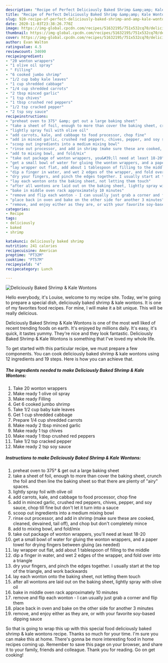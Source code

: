 ```yaml
---
description: "Recipe of Perfect Deliciously Baked Shrimp &amp;amp; Kale Wontons"
title: "Recipe of Perfect Deliciously Baked Shrimp &amp;amp; Kale Wontons"
slug: 920-recipe-of-perfect-deliciously-baked-shrimp-and-amp-kale-wontons
date: 2020-11-03T23:38:26.770Z
image: https://img-global.cpcdn.com/recipes/51632195/751x532cq70/deliciously-baked-shrimp-kale-wontons-recipe-main-photo.jpg
thumbnail: https://img-global.cpcdn.com/recipes/51632195/751x532cq70/deliciously-baked-shrimp-kale-wontons-recipe-main-photo.jpg
cover: https://img-global.cpcdn.com/recipes/51632195/751x532cq70/deliciously-baked-shrimp-kale-wontons-recipe-main-photo.jpg
author: Evan Walton
ratingvalue: 4.5
reviewcount: 34690
recipeingredient:
- "20 wonton wrappers"
- "1 olive oil spray"
- " Filling"
- "6 cooked jumbo shrimp"
- "1/2 cup baby kale leaves"
- "1 cup shredded cabbage"
- "1/4 cup shredded carrots"
- "2 tbsp minced garlic"
- "1 tsp chives"
- "1 tbsp crushed red peppers"
- "1/2 tsp cracked pepper"
- "2 tsp soy sauce"
recipeinstructions:
- "preheat oven to 375° &amp; get out a large baking sheet"
- "take a sheet of foil, enough to more than cover the baking sheet, crunch the foil and then line the baking sheet so that there are plenty of &#34;airy&#34; spaces."
- "lightly spray foil with olive oil"
- "add carrots, kale, and cabbage to food processor, chop fine"
- "add in minced garlic, crushed red peppers, chives, pepper, and soy sauce, chop till fine but don&#39;t let it turn into a sauce"
- "scoop out ingredients into a medium mixing bowl"
- "rinse out processor, and add in shrimp (make sure these are cooked, cleaned, devained, tail off), and chop but don&#39;t completely mince"
- "add to mixing bowl, and fold/mix"
- "take out package of wonton wrappers, you&#39;ll need at least 18-20"
- "get a small bowl of water for gluing the wonton wrappers, and a paper towel for drying fingers between gluing (as needed)"
- "lay wrapper out flat, add about 1 tablespoon of filling to the middle"
- "dip a finger in water, and wet 2 edges of the wrapper, and fold over into a triangle"
- "dry your fingers, and pinch the edges together. I usually start at the top of the triangle, and work backwards"
- "lay each wonton onto the baking sheet, not letting them touch"
- "after all wontons are laid out on the baking sheet, lightly spray with olive oil"
- "bake in middle oven rack approximately 10 minutes"
- "remove and flip each wonton - I can usually just grab a corner and flip them"
- "place back in oven and bake on the other side for another 3 minutes"
- "remove, and enjoy either as they are, or with your favorite soy-based dipping sauce"
categories:
- Recipe
tags:
- deliciously
- baked
- shrimp

katakunci: deliciously baked shrimp 
nutrition: 241 calories
recipecuisine: American
preptime: "PT32M"
cooktime: "PT57M"
recipeyield: "4"
recipecategory: Lunch

---
```



![Deliciously Baked Shrimp &amp; Kale Wontons](https://img-global.cpcdn.com/recipes/51632195/751x532cq70/deliciously-baked-shrimp-kale-wontons-recipe-main-photo.jpg)

Hello everybody, it's Louise, welcome to my recipe site. Today, we're going to prepare a special dish, deliciously baked shrimp &amp; kale wontons. It is one of my favorites food recipes. For mine, I will make it a bit unique. This will be really delicious.

Deliciously Baked Shrimp &amp; Kale Wontons is one of the most well liked of recent trending foods on earth. It's enjoyed by millions daily. It's easy, it's quick, it tastes yummy. They're nice and they look fantastic. Deliciously Baked Shrimp &amp; Kale Wontons is something that I've loved my whole life.




To get started with this particular recipe, we must prepare a few components. You can cook deliciously baked shrimp &amp; kale wontons using 12 ingredients and 19 steps. Here is how you can achieve that.

<!--inarticleads1-->

##### The ingredients needed to make Deliciously Baked Shrimp &amp; Kale Wontons:

1. Take 20 wonton wrappers
1. Make ready 1 olive oil spray
1. Make ready  Filling
1. Get 6 cooked jumbo shrimp
1. Take 1/2 cup baby kale leaves
1. Get 1 cup shredded cabbage
1. Prepare 1/4 cup shredded carrots
1. Make ready 2 tbsp minced garlic
1. Make ready 1 tsp chives
1. Make ready 1 tbsp crushed red peppers
1. Take 1/2 tsp cracked pepper
1. Make ready 2 tsp soy sauce




<!--inarticleads2-->

##### Instructions to make Deliciously Baked Shrimp &amp; Kale Wontons:

1. preheat oven to 375° &amp; get out a large baking sheet
1. take a sheet of foil, enough to more than cover the baking sheet, crunch the foil and then line the baking sheet so that there are plenty of &#34;airy&#34; spaces.
1. lightly spray foil with olive oil
1. add carrots, kale, and cabbage to food processor, chop fine
1. add in minced garlic, crushed red peppers, chives, pepper, and soy sauce, chop till fine but don&#39;t let it turn into a sauce
1. scoop out ingredients into a medium mixing bowl
1. rinse out processor, and add in shrimp (make sure these are cooked, cleaned, devained, tail off), and chop but don&#39;t completely mince
1. add to mixing bowl, and fold/mix
1. take out package of wonton wrappers, you&#39;ll need at least 18-20
1. get a small bowl of water for gluing the wonton wrappers, and a paper towel for drying fingers between gluing (as needed)
1. lay wrapper out flat, add about 1 tablespoon of filling to the middle
1. dip a finger in water, and wet 2 edges of the wrapper, and fold over into a triangle
1. dry your fingers, and pinch the edges together. I usually start at the top of the triangle, and work backwards
1. lay each wonton onto the baking sheet, not letting them touch
1. after all wontons are laid out on the baking sheet, lightly spray with olive oil
1. bake in middle oven rack approximately 10 minutes
1. remove and flip each wonton - I can usually just grab a corner and flip them
1. place back in oven and bake on the other side for another 3 minutes
1. remove, and enjoy either as they are, or with your favorite soy-based dipping sauce




So that is going to wrap this up with this special food deliciously baked shrimp &amp; kale wontons recipe. Thanks so much for your time. I'm sure you can make this at home. There's gonna be more interesting food in home recipes coming up. Remember to save this page on your browser, and share it to your family, friends and colleague. Thank you for reading. Go on get cooking!
